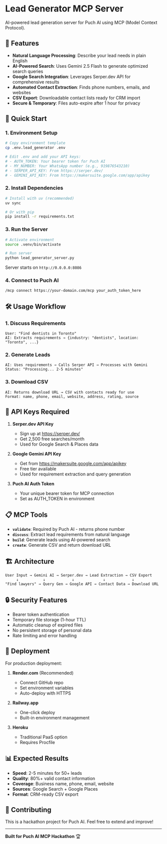 # Lead Generator MCP Server

AI-powered lead generation server for Puch AI using MCP (Model Context Protocol).

## 🎯 Features

- **Natural Language Processing**: Describe your lead needs in plain English
- **AI-Powered Search**: Uses Gemini 2.5 Flash to generate optimized search queries
- **Google Search Integration**: Leverages Serper.dev API for comprehensive results
- **Automated Contact Extraction**: Finds phone numbers, emails, and websites
- **CSV Export**: Downloadable contact lists ready for CRM import
- **Secure & Temporary**: Files auto-expire after 1 hour for privacy

## 🚀 Quick Start

### 1. Environment Setup

```bash
# Copy environment template
cp .env.lead_generator .env

# Edit .env and add your API keys:
# - AUTH_TOKEN: Your bearer token for Puch AI
# - MY_NUMBER: Your WhatsApp number (e.g., 919876543210)
# - SERPER_API_KEY: From https://serper.dev/
# - GEMINI_API_KEY: From https://makersuite.google.com/app/apikey
```

### 2. Install Dependencies

```bash
# Install with uv (recommended)
uv sync

# Or with pip
pip install -r requirements.txt
```

### 3. Run the Server

```bash
# Activate environment
source .venv/bin/activate

# Run server
python lead_generator_server.py
```

Server starts on `http://0.0.0.0:8086`

### 4. Connect to Puch AI

```
/mcp connect https://your-domain.com/mcp your_auth_token_here
```

## 🛠️ Usage Workflow

### 1. Discuss Requirements
```
User: "Find dentists in Toronto"
AI: Extracts requirements → {industry: "dentists", location: "Toronto", ...}
```

### 2. Generate Leads
```
AI: Uses requirements → Calls Serper API → Processes with Gemini
Status: "Processing... 2-5 minutes"
```

### 3. Download CSV
```
AI: Returns download URL → CSV with contacts ready for use
Format: name, phone, email, website, address, rating, source
```

## 🔧 API Keys Required

1. **Serper.dev API Key**
   - Sign up at https://serper.dev/
   - Get 2,500 free searches/month
   - Used for Google Search & Places data

2. **Google Gemini API Key**
   - Get from https://makersuite.google.com/app/apikey
   - Free tier available
   - Used for requirement extraction and query generation

3. **Puch AI Auth Token**
   - Your unique bearer token for MCP connection
   - Set as AUTH_TOKEN in environment

## 📋 MCP Tools

- **`validate`**: Required by Puch AI - returns phone number
- **`discuss`**: Extract lead requirements from natural language
- **`build`**: Generate leads using AI-powered search
- **`create`**: Generate CSV and return download URL

## 🏗️ Architecture

```
User Input → Gemini AI → Serper.dev → Lead Extraction → CSV Export
     ↓           ↓            ↓             ↓            ↓
"Find lawyers" → Query Gen → Google API → Contact Data → Download URL
```

## 🔒 Security Features

- Bearer token authentication
- Temporary file storage (1-hour TTL)
- Automatic cleanup of expired files
- No persistent storage of personal data
- Rate limiting and error handling

## 🚀 Deployment

For production deployment:

1. **Render.com** (Recommended)
   - Connect GitHub repo
   - Set environment variables
   - Auto-deploy with HTTPS

2. **Railway.app**
   - One-click deploy
   - Built-in environment management

3. **Heroku**
   - Traditional PaaS option
   - Requires Procfile

## 📊 Expected Results

- **Speed**: 2-5 minutes for 50+ leads
- **Quality**: 80%+ valid contact information
- **Coverage**: Business name, phone, email, website
- **Sources**: Google Search + Google Places
- **Format**: CRM-ready CSV export

## 🤝 Contributing

This is a hackathon project for Puch AI. Feel free to extend and improve!

---

**Built for Puch AI MCP Hackathon** 🏆